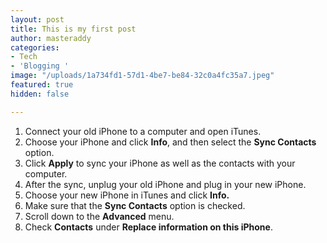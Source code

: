 ```yaml
---
layout: post
title: This is my first post
author: masteraddy
categories:
- Tech
- 'Blogging '
image: "/uploads/1a734fd1-57d1-4be7-be84-32c0a4fc35a7.jpeg"
featured: true
hidden: false

---
```

1. Connect your old iPhone to a computer and open iTunes.
2. Choose your iPhone and click **Info**, and then select the **Sync Contacts** option.
3. Click **Apply** to sync your iPhone as well as the contacts with your computer.
4. After the sync, unplug your old iPhone and plug in your new iPhone.
5. Choose your new iPhone in iTunes and click **Info.**
6. Make sure that the **Sync Contacts** option is checked.
7. Scroll down to the **Advanced** menu.
8. Check **Contacts** under **Replace information on this iPhone**.